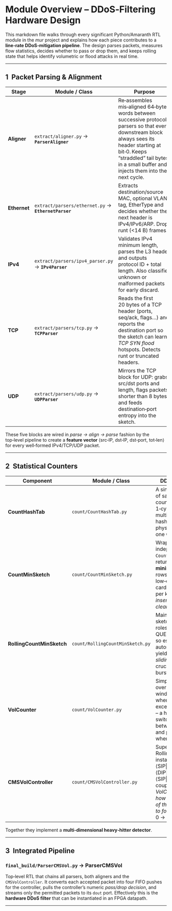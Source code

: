 # Module Overview – DDoS‑Filtering Hardware Design

This markdown file walks through every significant Python/Amaranth RTL module in the *mur* project and explains how each piece contributes to a **line‑rate DDoS‑mitigation pipeline**.  The design parses packets, measures flow statistics, decides whether to pass or drop them, and keeps rolling state that helps identify volumetric or flood attacks in real time.

---

## 1  Packet Parsing & Alignment

| Stage        | Module / Class                                       | Purpose                                                                                                                                                                                                                                                    |
| ------------ | ---------------------------------------------------- | ---------------------------------------------------------------------------------------------------------------------------------------------------------------------------------------------------------------------------------------------------------- |
| **Aligner**  | `extract/aligner.py` → **`ParserAligner`**           | Re‑assembles mis‑aligned 64‑byte words between successive protocol parsers so that every downstream block always sees its header starting at bit‑0. Keeps “straddled” tail bytes in a small buffer and injects them into the next cycle.|
| **Ethernet** | `extract/parsers/ethernet.py` → **`EthernetParser`** | Extracts destination/source MAC, optional VLAN tag, EtherType and decides whether the next header is IPv4/IPv6/ARP. Drops runt (<14 B) frames.                                                                                          |
| **IPv4**     | `extract/parsers/ipv4_parser.py` → **`IPv4Parser`**  | Validates IPv4 minimum length, parses the L3 header and outputs protocol ID + total length. Also classifies unknown or malformed packets for early discard.                                                                        |
| **TCP**      | `extract/parsers/tcp.py` → **`TCPParser`**           | Reads the first 20 bytes of a TCP header (ports, seq/ack, flags…) and reports the destination port so the sketch can learn *TCP SYN flood* hotspots. Detects runt or truncated headers.                                               |
| **UDP**      | `extract/parsers/udp.py` → **`UDPParser`**           | Mirrors the TCP block for UDP: grabs src/dst ports and length, flags packets shorter than 8 bytes, and feeds destination‑port entropy into the sketch.                                                                                  |

These five blocks are wired in *parse → align → parse* fashion by the top‑level pipeline to create a **feature vector** ⟨src‑IP, dst‑IP, dst‑port, tot‑len⟩ for every well‑formed IPv4/TCP/UDP packet.

---

## 2  Statistical Counters

| Component                 | Module / Class                   | DDoS‑relevance                                                                                                                                                                                                       |
| ------------------------- | -------------------------------- | -------------------------------------------------------------------------------------------------------------------------------------------------------------------------------------------------------------------- |
| **CountHashTab**          | `count/CountHashTab.py`          | A single‑row array of saturating counters with a 1‑cycle pipelined multiply‑with‑prime hash. Forms the physical storage of one Count‑Min row.                                                    |
| **CountMinSketch**        | `count/CountMinSketch.py`        | Wraps *depth* independent `CountHashTab`s and returns the **minimum** across rows, giving a low‑overhead cardinality estimate per key. Supports *insert*, *query* and *clear*.                   |
| **RollingCountMinSketch** | `count/RollingCountMinSketch.py` | Maintains three sketches that rotate roles (UPDATE → QUERY → CLEAR) so estimates age out automatically, yielding a *sliding‑window* view crucial for detecting bursts.                        |
| **VolCounter**            | `count/VolCounter.py`            | Simple accumulator over a configurable window that flags when byte‑volume exceeds a threshold – a heuristic to switch the sketches between **learning** and **probing** modes when traffic spikes. |
| **CMSVolController**      | `count/CMSVolController.py`      | Supervises three Rolling‑CMS instances keyed on ⟨SIP‖DIP⟩, ⟨DIP‖DPORT⟩, ⟨SIP‖LEN⟩ and couples them with *VolCounter*. Outputs: *how many packets of the current burst to forward* (or 0 → drop).    |

Together they implement a **multi‑dimensional heavy‑hitter detector**.

---

## 3  Integrated Pipeline

### `final_build/ParserCMSVol.py` → **ParserCMSVol**

Top‑level RTL that chains all parsers, both aligners and the `CMSVolController`. It converts each accepted packet into four FIFO pushes for the controller, pulls the controller’s numeric *pass/drop decision*, and streams only the permitted packets to its `dout` port. Effectively this is the **hardware DDoS filter** that can be instantiated in an FPGA datapath.

---

